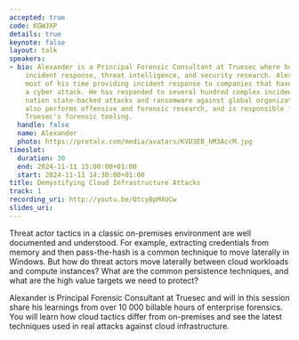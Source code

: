 ```yaml
---
accepted: true
code: KGWJXP
details: true
keynote: false
layout: talk
speakers:
- bio: Alexander is a Principal Forensic Consultant at Truesec where he focuses on
    incident response, threat intelligence, and security research. Alexander spends
    most of his time providing incident response to companies that have suffered from
    a cyber attack. He has responded to several hundred complex incidents, including
    nation state-backed attacks and ransomware against global organizations. Alexander
    also performs offensive and forensic research, and is responsible for developing
    Truesec's forensic tooling.
  handle: false
  name: Alexander
  photo: https://pretalx.com/media/avatars/KVD3EB_hM3AccM.jpg
timeslot:
  duration: 30
  end: 2024-11-11 15:00:00+01:00
  start: 2024-11-11 14:30:00+01:00
title: Demystifying Cloud Infrastructure Attacks
track: 1
recording_uri: http://youtu.be/QtcyBpM4UCw
slides_uri:
---
```


Threat actor tactics in a classic on-premises environment are well documented and understood.
For example, extracting credentials from memory and then pass-the-hash is a common technique to move laterally in Windows.
But how do threat actors move laterally between cloud workloads and compute instances? What are the common persistence techniques, and what are the high value targets we need to protect?

Alexander is Principal Forensic Consultant at Truesec and will in this session share his learnings from over 10 000 billable hours of enterprise forensics.
You will learn how cloud tactics differ from on-premises and see the latest techniques used in real attacks against cloud infrastructure.